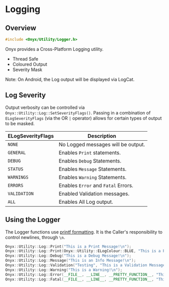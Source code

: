 # Logging

## Overview
```cpp
#include <Onyx/Utility/Logger.h>
```

Onyx provides a Cross-Platform Logging utility. 
- Thread Safe
- Coloured Output
- Severity Mask 

Note: On Android, the Log output will be displayed via LogCat. 

## Log Severity 
Output verbosity can be controlled via `Onyx::Utility::Log::SetSeverityFlags()`. 
Passing in a combination of `ELogSeverityFlags` (via the OR `|` operator) allows for certain types of output to be masked.

| ELogSeverityFlags | Description | 
| - | - | 
| `NONE` | No Logged messages will be output. |
| `GENERAL` |  Enables `Print` statements. |
| `DEBUG` | Enables `Debug` Statements. |
| `STATUS` | Enables `Message` Statements. |
| `WARNINGS` | Enables `Warning` Statements. | 
| `ERRORS` | Enables `Error` and `Fatal` Errors. | 
| `VALIDATION` | Enabled Validation messages. | 
| `ALL` | Enables All Log output. | 

## Using the Logger
The Logger functions use [printf formatting](https://alvinalexander.com/programming/printf-format-cheat-sheet/).
It is the Caller's responsibility to control newlines, through `\n`. 

```cpp
Onyx::Utility::Log::Print("This is a Print Message!\n");
Onyx::Utility::Log::Print(Onyx::Utility::ELogColour::BLUE, "This is a Print Message in Blue!\n");
Onyx::Utility::Log::Debug("This is a Debug Message!\n");
Onyx::Utility::Log::Message("This is an Info Message!\n");
Onyx::Utility::Log::Validation("Testing", "This is a Validation Message!\n");
Onyx::Utility::Log::Warning("This is a Warning!\n");
Onyx::Utility::Log::Error(__FILE__, __LINE__, __PRETTY_FUNCTION__, "This is an Error Message!\n");
Onyx::Utility::Log::Fatal(__FILE__, __LINE__, __PRETTY_FUNCTION__, "This is a Fatal Error Message!\n");
```
